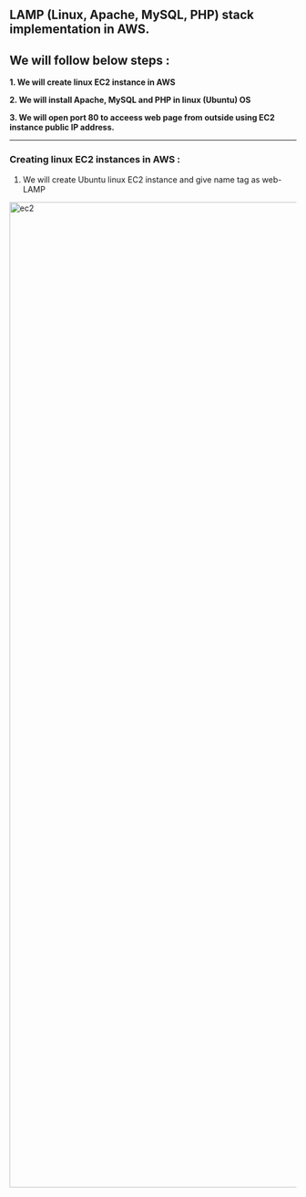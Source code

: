 ## LAMP (Linux, Apache, MySQL, PHP) stack implementation in AWS.



## We will follow below steps :


**1. We will create linux EC2 instance in AWS**

**2. We will install Apache, MySQL and PHP in linux (Ubuntu) OS**

**3. We will open port 80 to acceess web page from outside using EC2 instance public IP address.** 

----------------------

### Creating linux EC2 instances in AWS :

1. We will create Ubuntu linux EC2 instance and give name tag as web-LAMP

<img width="1728" alt="ec2" src="https://user-images.githubusercontent.com/105562242/168448670-2ccabb58-7c3c-4f38-8fdb-c1e281811901.png">
